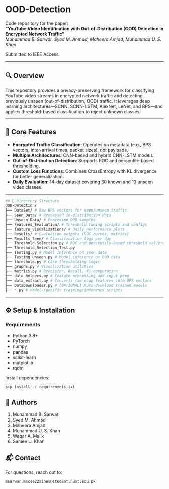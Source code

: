# OOD-Detection

Code repository for the paper:  
**"YouTube Video Identification with Out-of-Distribution (OOD) Detection in Encrypted Network Traffic"**  
_Muhammad B. Sarwar, Syed M. Ahmad, Maheera Amjad, Muhammad U. S. Khan_

Submitted to IEEE Access.

---

## 🔍 Overview

This repository provides a privacy-preserving framework for classifying YouTube video streams in encrypted network traffic and detecting previously unseen (out-of-distribution, OOD) traffic. It leverages deep learning architectures—SCNN, SCNN-LSTM, AlexNet, LeNet, and BPS—and applies threshold-based classification to reject unknown classes.

---

## 🧠 Core Features

- **Encrypted Traffic Classification**: Operates on metadata (e.g., BPS vectors, inter-arrival times, packet sizes), not payloads.
- **Multiple Architectures**: CNN-based and hybrid CNN-LSTM models.
- **Out-of-Distribution Detection**: Supports ROC and percentile-based thresholding.
- **Custom Loss Functions**: Combines CrossEntropy with KL divergence for better generalization.
- **Daily Evaluation**: 14-day dataset covering 30 known and 13 unseen video classes.

---

```bash
## 📁 Directory Structure
OOD-Detection/
├── DataSet/ # Raw BPS vectors for seen/unseen traffic
├── Seen_Data/ # Processed in-distribution data
├── Unseen_Data/ # Processed OOD samples
├── Features_Evaluation/ # Threshold tuning scripts and configs
├── feature_visualizations/ # Daily performance plots
├── Results/ # Evaluation outputs (ROC curves, metrics)
├── Results_Seen/ # Classification logs per day
├── Threshold_Selection.py # ROC and percentile-based threshold calibration
├── Threshold_Selection_Test.py
├── Testing.py # Model inference on seen data
├── Testing_Unseen.py # Model inference on OOD data
├── threshold.py # Core thresholding logic
├── graphs.py # Visualization utilities
├── metrics.py # Precision, Recall, F1 computation
├── data_helpers.py # Feature processing and input prep
├── data_extract.py # Converts raw pcap features into BPS vectors
├── DataDownloader.py # [OPTIONAL] Auto-download trained models
├── *.py # Model-specific training/inference scripts

```

---

## ⚙️ Setup & Installation

### Requirements

- Python 3.8+
- PyTorch
- numpy
- pandas
- scikit-learn
- matplotlib
- tqdm

Install dependencies:

```bash
pip install -r requirements.txt
```

## 👥 Authors
1. Muhammad B. Sarwar
2. Syed M. Ahmad
3. Maheera Amjad
4. Muhammad U. S. Khan
5. Waqar A. Malik
6. Samee U. Khan

## 📬 Contact
For questions, reach out to:
```bash
msarwar.mscse22sines@student.nust.edu.pk
```

